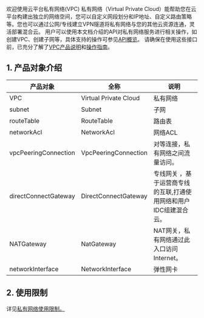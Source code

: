 欢迎使用云平台私有网络(VPC)
私有网络（Virtual Private Cloud）能帮助您在云平台构建出独立的网络空间，您可以自定义网段划分和IP地址、自定义路由策略等。您也可以通过公网/专线建立VPN隧道将私有网络与您的其他云资源连通，灵活部署混合云。
用户可以使用本文档介绍的API对私有网络服务进行相关操作，如创建VPC、创建子网等，具体支持的操作可参见<a href="/doc/api/245/909" title="API概览">API概览</a>。
请确保在使用这些接口前，已充分了解了<a href="/doc/product/215/535" title="API概览">VPC产品说明</a>和<a href="/doc/product/215/1178" title="操作指南">操作指南</a>。

## 1. 产品对象介绍

| 产品对象 | 全称  | 说明 |
|---------|---------|---------|
| VPC  | Virtual Private Cloud | 私有网络 |
| subnet | Subnet |子网 |
| routeTable | RouteTable |路由表 |
| networkAcl | NetworkAcl |网络ACL |
| vpcPeeringConnection | VpcPeeringConnection | 对等连接，私有网络之间流量访问。|
| directConnectGateway | DirectConnectGateway | 专线网关 ，基于运营商专线的互联,打通使用网络和用户IDC组建混合云。|
| NATGateway | NatGateway | NAT网关，私有网络通过此入口访问Internet。|
| networkInterface |NetworkInterface | 弹性网卡 |

## 2. 使用限制
详见<a href="/doc/product/215/537" title="私有网络使用限制">私有网络使用限制。</a>